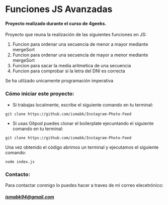 # Funciones JS Avanzadas

#### Proyecto realizado durante el curso de 4geeks.

Proyecto que reuna la realización de las siguientes funciones en JS:
1. Funcion para ordenar una secuencia de menor a mayor mediante mergeSort
1. Funcion para ordenar una secuencia de mayor a menor mediante mergeSort
1. Funcion para sacar la media aritmetica de una secuencia
1. Funcion para comprobar si la letra del DNI es correcta

Se ha utilzado unicamente programación imperativa

### Cómo iniciar este proyecto:
- Si trabajas localmente, escribe el siguiente comando en tu terminal:

`git clone https://github.com/ismabk/Instagram-Photo-Feed`

- Si usas Gitpod puedes clonar el boilerplate ejecuntando el siguiente comando en tu terminal:

`git clone https://github.com/ismabk/Instagram-Photo-Feed`

Una vez obtenido el código abrimos un terminal y ejecutamos el siguiente comando:

`node index.js`


### Contacto:
Para contactar conmigo lo puedes hacer a traves de mi correo elecetrónico:
##### 	ismabk94@gmail.com

